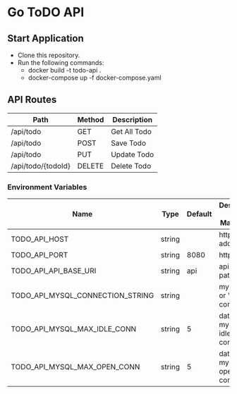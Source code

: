 # Go ToDO API

## Start Application
- Clone this repository.
- Run the following commands:
  - docker build -t todo-api .
  - docker-compose up -f docker-compose.yaml

## API Routes


Path | Method  | Description
---|---|---
/api/todo | GET |   Get All Todo
/api/todo | POST | Save Todo
/api/todo | PUT | Update Todo
/api/todo/{todoId} | DELETE | Delete Todo

### Environment Variables
Name | Type | Default | Description / Mandatory
---|---|---|---
TODO_API_HOST | string |  | http address | no
TODO_API_PORT | string | 8080 | http port | no
TODO_API_API_BASE_URI | string | api | api base path | no
TODO_API_MYSQL_CONNECTION_STRING | string |  | mysql 'tcp' or 'unix' connection | yes
TODO_API_MYSQL_MAX_IDLE_CONN | string | 5 | database mysql max idle connection | no
TODO_API_MYSQL_MAX_OPEN_CONN | string | 5 |  database mysql max open connection | no
